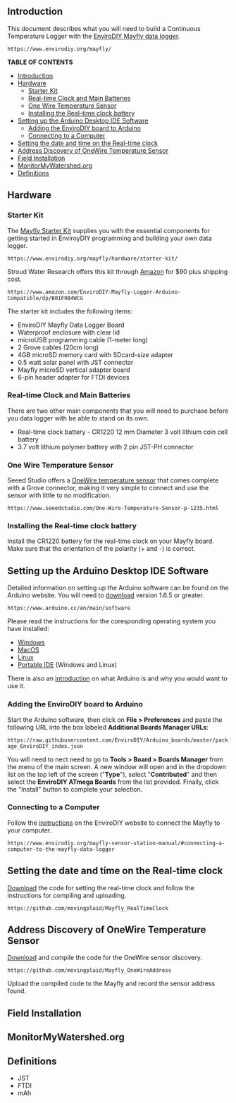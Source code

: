 ## Introduction  

This document describes what you will need to build a Continuous Temperature Logger with the [EnviroDIY Mayfly data logger](https://www.envirodiy.org/mayfly/).  
  
`https://www.envirodiy.org/mayfly/`    
  
**TABLE OF CONTENTS**  
  
- [Introduction](#introduction)
- [Hardware](#hardware)
  * [Starter Kit](#starter-kit)
  * [Real-time Clock and Main Batteries](#real-time-clock-and-main-batteries)
  * [One Wire Temperature Sensor](#one-wire-temperature-sensor)
  * [Installing the Real-time clock battery](#installing-the-real-time-clock-battery)
- [Setting up the Arduino Desktop IDE Software](#setting-up-the-arduino-desktop-ide-software)
  * [Adding the EnviroDIY board to Arduino](#adding-the-envirodiy-board-to-arduino)
  * [Connecting to a Computer](#connecting-to-a-computer)
- [Setting the date and time on the Real-time clock](#setting-the-date-and-time-on-the-real-time-clock)
- [Address Discovery of OneWire Temperature Sensor](#address-discovery-of-onewire-temperature-sensor)
- [Field Installation](#field-installation)
- [MonitorMyWatershed.org](#monitormywatershedorg)
- [Definitions](#definitions)  

## Hardware  

### Starter Kit  
The [Mayfly Starter Kit](https://www.envirodiy.org/mayfly/hardware/starter-kit/) supplies you with the essential components for getting started in EnviroyDIY programming and building your own data logger.  

`https://www.envirodiy.org/mayfly/hardware/starter-kit/`  

Stroud Water Research offers this kit through [Amazon](https://www.amazon.com/EnviroDIY-Mayfly-Logger-Arduino-Compatible/dp/B01F9B4WCG) for $90 plus shipping cost.  

`https://www.amazon.com/EnviroDIY-Mayfly-Logger-Arduino-Compatible/dp/B01F9B4WCG`  

The starter kit includes the following items:  


  * EnviroDIY Mayfly Data Logger Board
  * Waterproof enclosure with clear lid
  * microUSB programming cable (1-meter long)
  * 2 Grove cables (20cm long)
  * 4GB microSD memory card with SDcard-size adapter
  * 0.5 watt solar panel with JST connector
  * Mayfly microSD vertical adapter board
  * 6-pin header adapter for FTDI devices
  
### Real-time Clock and Main Batteries  

There are two other main components that you will need to purchase before you data logger with be able to stand on its own.  

  * Real-time clock battery - CR1220 12 mm Diameter 3 volt lithium coin cell battery  
  * 3.7 volt lithium polymer battery with 2 pin JST-PH connector  

### One Wire Temperature Sensor  
  
Seeed Studio offers a [OneWire temperature sensor](https://www.seeedstudio.com/One-Wire-Temperature-Sensor-p-1235.html) that comes complete with a Grove connector, making it very simple to connect and use the sensor with little to no modification.  

`https://www.seeedstudio.com/One-Wire-Temperature-Sensor-p-1235.html`  

### Installing the Real-time clock battery  
  
Install the CR1220 battery for the real-time clock on your Mayfly board. Make sure that the orientation of the polarity (+ and -) is correct.    

## Setting up the Arduino Desktop IDE Software    
  
Detailed information on setting up the Arduino software can be found on the Arduino website.  You will need to [download](https://www.arduino.cc/en/main/software) version 1.6.5 or greater.

  `https://www.arduino.cc/en/main/software`  
  
Please read the instructions for the coresponding operating system you have installed:
  
  * [Windows](https://www.arduino.cc/en/Guide/Windows)  
  * [MacOS](https://www.arduino.cc/en/Guide/MacOSX)  
  * [Linux](https://www.arduino.cc/en/Guide/Linux)  
  * [Portable IDE](https://www.arduino.cc/en/Guide/PortableIDE) (Windows and Linux)   
  
There is also an [introduction](https://www.arduino.cc/en/Guide/Introduction) on what Arduino is and why you would want to use it.  

### Adding the EnviroDIY board to Arduino  

Start the Arduino software, then click on **File > Preferences** and paste the following URL into the box labeled **Additional Boards Manager URLs**:  

`https://raw.githubusercontent.com/EnviroDIY/Arduino_boards/master/package_EnviroDIY_index.json`  

You will need to nect need to go to **Tools > Board > Boards Manager** from the menu of the main screen. A new window will open and in the dropdown list on the top left of the screen ("**Type**"), select "**Contributed**" and then select the **EnviroDIY ATmega Boards** from the list provided. Finally, click  the "Install" button to complete your selection.
  
### Connecting to a Computer  
  
Follow the [instructions](https://www.envirodiy.org/mayfly-sensor-station-manual/#connecting-a-computer-to-the-mayfly-data-logger) on the EnviroDIY website to connect the Mayfly to your computer.  

`https://www.envirodiy.org/mayfly-sensor-station-manual/#connecting-a-computer-to-the-mayfly-data-logger`   
  
## Setting the date and time on the Real-time clock  

[Download](https://github.com/movingplaid/Mayfly_RealTimeClock) the code for setting the real-time clock and follow the instructions for compiling and uploading.  
  
  `https://github.com/movingplaid/Mayfly_RealTimeClock`
  
## Address Discovery of OneWire Temperature Sensor  
  
[Download](https://github.com/movingplaid/Mayfly_OneWireAddress) and compile the code for the OneWire sensor discovery.  
  
`https://github.com/movingplaid/Mayfly_OneWireAddress`  

Upload the compiled code to the Mayfly and record the sensor address found.

## Field Installation  
  
## MonitorMyWatershed.org  

## Definitions  

  * JST  
  * FTDI  
  * mAh  
